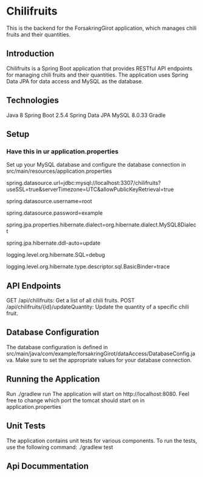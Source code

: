 # Chilifruits
This is the backend for the ForsakringGirot application, which manages chili fruits and their quantities.

## Introduction
Chilifruits is a Spring Boot application that provides RESTful API endpoints for managing chili fruits and their quantities. 
The application uses Spring Data JPA for data access and MySQL as the database.

## Technologies
Java 8
Spring Boot 2.5.4
Spring Data JPA
MySQL 8.0.33
Gradle

## Setup
### Have this in ur application.properties
Set up your MySQL database and configure the database connection in src/main/resources/application.properties

spring.datasource.url=jdbc:mysql://localhost:3307/chilifruits?useSSL=true&serverTimezone=UTC&allowPublicKeyRetrieval=true

spring.datasource.username=root

spring.datasource.password=example

spring.jpa.properties.hibernate.dialect=org.hibernate.dialect.MySQL8Dialect

spring.jpa.hibernate.ddl-auto=update

logging.level.org.hibernate.SQL=debug

logging.level.org.hibernate.type.descriptor.sql.BasicBinder=trace

## API Endpoints
GET /api/chilifruits: Get a list of all chili fruits.
POST /api/chilifruits/{id}/updateQuantity: Update the quantity of a specific chili fruit.

## Database Configuration
The database configuration is defined in src/main/java/com/example/forsakringGirot/dataAccess/DatabaseConfig.java. 
Make sure to set the appropriate values for your database connection.

## Running the Application
Run ./gradlew run
The application will start on http://localhost:8080. Feel free to change which port the tomcat should start on in application.properties

## Unit Tests
The application contains unit tests for various components. To run the tests, use the following command:
./gradlew test

## Api Docummentation
